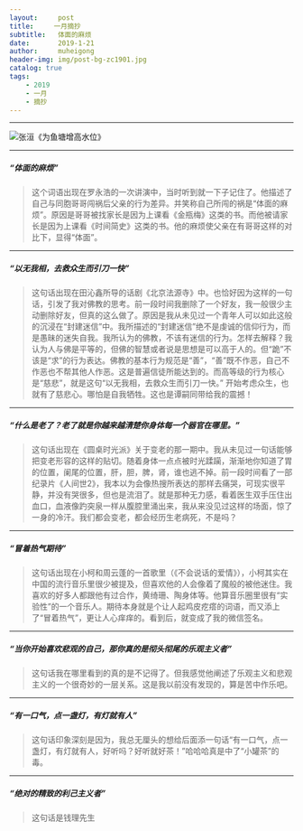 ```yaml
---
layout:     post
title:     一月摘抄
subtitle:   体面的麻烦
date:       2019-1-21
author:     muheigong
header-img: img/post-bg-zc1901.jpg
catalog: true
tags:
    - 2019
    - 一月
    - 摘抄
---
```



------------

![张洹《为鱼塘增高水位》](https://s2.ax1x.com/2019/01/21/kimQKI.jpg "张洹《为鱼塘增高水位》")

------------


##### “体面的麻烦”
> 这个词语出现在罗永浩的一次讲演中，当时听到就一下子记住了。他描述了自己与同胞哥哥闯祸后父亲的行为差异。并笑称自己所闯的祸是“体面的麻烦”。原因是哥哥被找家长是因为上课看《金瓶梅》这类的书。而他被请家长是因为上课看《时间简史》这类的书。他的麻烦使父亲在有哥哥这样的对比下，显得“体面”。


------------

##### “以无我相，去救众生而引刀一快”
> 这句话出现在田沁鑫所导的话剧《北京法源寺》中。也恰好因为这样的一句话，引发了我对佛教的思考。前一段时间我删除了一个好友，我一般很少主动删除好友，但真的这么做了。原因是我从未见过一个青年人可以如此这般的沉浸在“封建迷信”中。我所描述的“封建迷信”绝不是虔诚的信仰行为，而是愚昧的迷失自我。我所认为的佛教，不该有迷信的行为。怎样去解释？我认为人与佛是平等的，但佛的智慧或者说是思想是可以高于人的。但“跪”不该是“求”的行为表达。佛教的基本行为规范是“善”，“善”既不作恶，自己不作恶也不帮其他人作恶。这是普遍信徒所能达到的。而高等级的行为核心是“慈悲”，就是这句“以无我相，去救众生而引刀一快。”  开始考虑众生，也就有了慈悲心。哪怕是自我牺牲。这也是谭嗣同带给我的震撼！


------------

##### “什么是老了？老了就是你越来越清楚你身体每一个器官在哪里。”
> 这句话出现在《圆桌时光派》关于变老的那一期中。我从未见过一句话能够把变老形容的这样的贴切。随着身体一点点被时光蹂躏，渐渐地你知道了胃的位置，阑尾的位置，肝，胆，脾，肾，谁也逃不掉。前一段时间看了一部纪录片《人间世2》，我本以为会像热搜所表达的那样去痛哭，可现实很平静，并没有哭很多，但也是流泪了。就是那种无力感，看着医生双手压住出血口，血液像趵突泉一样从腹腔里涌出来，我从来没见过这样的场面，惊了一身的冷汗。我们都会变老，都会经历生老病死，不是吗？



------------

##### “冒着热气期待”
> 这句话出现在小柯和周云蓬的一首歌里（《不会说话的爱情》），小柯其实在中国的流行音乐里很少被提及，但喜欢他的人会像着了魔般的被他迷住。我喜欢的好多人都跟他有过合作，黄绮珊、陶身体等。他算音乐圈里很有“实验性”的一个音乐人。期待本身就是个让人起鸡皮疙瘩的词语，而又添上了“冒着热气”，更让人心痒痒的。看到后，就变成了我的微信签名。


------------

##### “当你开始喜欢悲观的自己，那你真的是彻头彻尾的乐观主义者”
 > 这句话我在哪里看到的真的是不记得了。但我感觉他阐述了乐观主义和悲观主义的一个很奇妙的一层关系。这是我以前没有发现的，算是苦中作乐吧。
 
 

------------

##### “有一口气，点一盏灯，有灯就有人”
 > 这句话印象深刻是因为，我总无厘头的想给后面添一句话“有一口气，点一盏灯，有灯就有人，好听吗？好听就好茶！”哈哈哈真是中了“小罐茶”的毒。
 
 
 
------------
##### “绝对的精致的利己主义者”
 > 这句话是钱理先生
